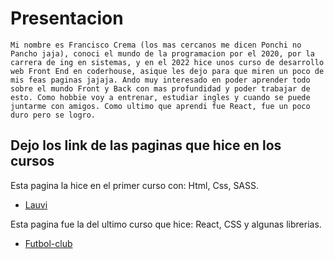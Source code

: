 # Presentacion

```
Mi nombre es Francisco Crema (los mas cercanos me dicen Ponchi no Pancho jaja), conoci el mundo de la programacion por el 2020, por la carrera de ing en sistemas, y en el 2022 hice unos curso de desarrollo web Front End en coderhouse, asique les dejo para que miren un poco de mis feas paginas jajaja. Ando muy interesado en poder aprender todo sobre el mundo Front y Back con mas profundidad y poder trabajar de esto. Como hobbie voy a entrenar, estudiar ingles y cuando se puede juntarme con amigos. Como ultimo que aprendi fue React, fue un poco duro pero se logro.
```

## Dejo los link de las paginas que hice en los cursos

Esta pagina la hice en el primer curso con: Html, Css, SASS.

- [Lauvi](https://lauvi.netlify.app)

Esta pagina fue la del ultimo curso que hice: React, CSS y algunas librerias.

- [Futbol-club](https://futbol-club.netlify.app)
